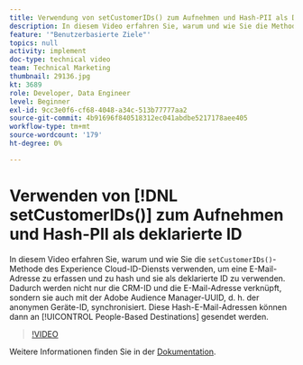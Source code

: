 ```yaml
---
title: Verwendung von setCustomerIDs() zum Aufnehmen und Hash-PII als Declared ID
description: In diesem Video erfahren Sie, warum und wie Sie die Methode setCustomerIDs() des Experience Cloud-ID-Diensts verwenden, um eine E-Mail-Adresse zu erfassen und zu hash und sie als deklarierte ID zu verwenden. Dadurch werden nicht nur die CRM-ID und die E-Mail-Adresse verknüpft, sondern sie auch mit der Adobe Audience Manager-UUID, d. h. der anonymen Geräte-ID, synchronisiert. Diese Hash-E-Mail-Adressen können dann an personenbasierte Ziele gesendet werden.
feature: '"Benutzerbasierte Ziele"'
topics: null
activity: implement
doc-type: technical video
team: Technical Marketing
thumbnail: 29136.jpg
kt: 3689
role: Developer, Data Engineer
level: Beginner
exl-id: 9cc3e0f6-cf68-4048-a34c-513b77777aa2
source-git-commit: 4b91696f840518312ec041abdbe5217178aee405
workflow-type: tm+mt
source-wordcount: '179'
ht-degree: 0%

---
```


# Verwenden von [!DNL setCustomerIDs()] zum Aufnehmen und Hash-PII als deklarierte ID

In diesem Video erfahren Sie, warum und wie Sie die `setCustomerIDs()`-Methode des Experience Cloud-ID-Diensts verwenden, um eine E-Mail-Adresse zu erfassen und zu hash und sie als deklarierte ID zu verwenden. Dadurch werden nicht nur die CRM-ID und die E-Mail-Adresse verknüpft, sondern sie auch mit der Adobe Audience Manager-UUID, d. h. der anonymen Geräte-ID, synchronisiert. Diese Hash-E-Mail-Adressen können dann an [!UICONTROL People-Based Destinations] gesendet werden.

>[!VIDEO](https://video.tv.adobe.com/v/29136/?quality=12)

Weitere Informationen finden Sie in der [Dokumentation](https://docs.adobe.com/content/help/en/id-service/using/reference/hashing-support.html).
